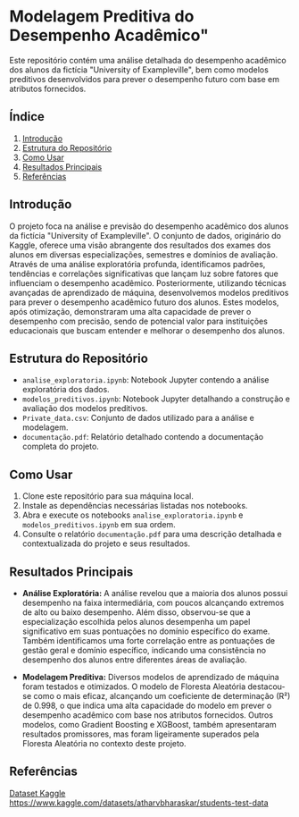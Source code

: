 # Modelagem Preditiva do Desempenho Acadêmico"

Este repositório contém uma análise detalhada do desempenho acadêmico dos alunos da fictícia "University of Exampleville", bem como modelos preditivos desenvolvidos para prever o desempenho futuro com base em atributos fornecidos.

## Índice

1. [Introdução](#introdução)
2. [Estrutura do Repositório](#estrutura-do-repositório)
3. [Como Usar](#como-usar)
4. [Resultados Principais](#resultados-principais)
5. [Referências](#referências)

## Introdução

O projeto foca na análise e previsão do desempenho acadêmico dos alunos da fictícia "University of Exampleville". O conjunto de dados, originário do Kaggle, oferece uma visão abrangente dos resultados dos exames dos alunos em diversas especializações, semestres e domínios de avaliação. Através de uma análise exploratória profunda, identificamos padrões, tendências e correlações significativas que lançam luz sobre fatores que influenciam o desempenho acadêmico. Posteriormente, utilizando técnicas avançadas de aprendizado de máquina, desenvolvemos modelos preditivos para prever o desempenho acadêmico futuro dos alunos. Estes modelos, após otimização, demonstraram uma alta capacidade de prever o desempenho com precisão, sendo de potencial valor para instituições educacionais que buscam entender e melhorar o desempenho dos alunos.

## Estrutura do Repositório

- `analise_exploratoria.ipynb`: Notebook Jupyter contendo a análise exploratória dos dados.
- `modelos_preditivos.ipynb`: Notebook Jupyter detalhando a construção e avaliação dos modelos preditivos.
- `Private_data.csv`: Conjunto de dados utilizado para a análise e modelagem.
- `documentação.pdf`: Relatório detalhado contendo a documentação completa do projeto.

## Como Usar

1. Clone este repositório para sua máquina local.
2. Instale as dependências necessárias listadas nos notebooks.
3. Abra e execute os notebooks `analise_exploratoria.ipynb` e `modelos_preditivos.ipynb` em sua ordem.
4. Consulte o relatório `documentação.pdf` para uma descrição detalhada e contextualizada do projeto e seus resultados.

## Resultados Principais

* **Análise Exploratória:** A análise revelou que a maioria dos alunos possui desempenho na faixa intermediária, com poucos alcançando extremos de alto ou baixo desempenho. Além disso, observou-se que a especialização escolhida pelos alunos desempenha um papel significativo em suas pontuações no domínio específico do exame. Também identificamos uma forte correlação entre as pontuações de gestão geral e domínio específico, indicando uma consistência no desempenho dos alunos entre diferentes áreas de avaliação.

* **Modelagem Preditiva:** Diversos modelos de aprendizado de máquina foram testados e otimizados. O modelo de Floresta Aleatória destacou-se como o mais eficaz, alcançando um coeficiente de determinação (R²) de 0.998, o que indica uma alta capacidade do modelo em prever o desempenho acadêmico com base nos atributos fornecidos. Outros modelos, como Gradient Boosting e XGBoost, também apresentaram resultados promissores, mas foram ligeiramente superados pela Floresta Aleatória no contexto deste projeto.



## Referências
[Dataset Kaggle]([https://](https://www.kaggle.com/datasets/atharvbharaskar/students-test-data))
<https://www.kaggle.com/datasets/atharvbharaskar/students-test-data>



